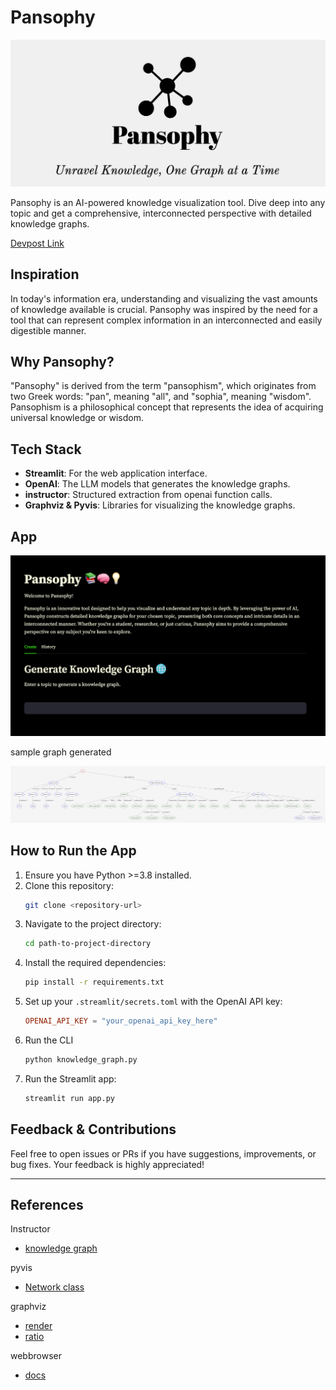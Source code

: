 # Pansophy

![logo](img/logo.jpeg)

Pansophy is an AI-powered knowledge visualization tool. Dive deep into any topic and get a comprehensive, interconnected perspective with detailed knowledge graphs.

[Devpost Link](https://devpost.com/software/pansophy)

## Inspiration

In today's information era, understanding and visualizing the vast amounts of knowledge available is crucial. Pansophy was inspired by the need for a tool that can represent complex information in an interconnected and easily digestible manner.

## Why Pansophy?

"Pansophy" is derived from the term "pansophism", which originates from two Greek words: "pan", meaning "all", and "sophia", meaning "wisdom". Pansophism is a philosophical concept that represents the idea of acquiring universal knowledge or wisdom.

## Tech Stack

- **Streamlit**: For the web application interface.
- **OpenAI**: The LLM models that generates the knowledge graphs.
- **instructor**: Structured extraction from openai function calls.
- **Graphviz & Pyvis**: Libraries for visualizing the knowledge graphs.

## App

![app](img/home.png)

sample graph generated

![love](img/love.png)

## How to Run the App

1. Ensure you have Python >=3.8 installed.
2. Clone this repository:
   ```bash
   git clone <repository-url>
   ```
3. Navigate to the project directory:
   ```bash
   cd path-to-project-directory
   ```
4. Install the required dependencies:
   ```bash
   pip install -r requirements.txt
   ```
5. Set up your `.streamlit/secrets.toml` with the OpenAI API key:
   ```toml
   OPENAI_API_KEY = "your_openai_api_key_here"
   ```
6. Run the CLI
   ```bash
   python knowledge_graph.py
   ```
7. Run the Streamlit app:
   ```bash
   streamlit run app.py
   ```

## Feedback & Contributions

Feel free to open issues or PRs if you have suggestions, improvements, or bug fixes. Your feedback is highly appreciated!

---

## References

Instructor

- [knowledge graph](https://jxnl.github.io/instructor/examples/knowledge_graph/)

pyvis

- [Network class](https://pyvis.readthedocs.io/en/latest/documentation.html#pyvis.network.Network)

graphviz

- [render](https://graphviz.readthedocs.io/en/stable/api.html#graphviz.render)
- [ratio](https://graphviz.org/docs/attrs/ratio/)

webbrowser

- [docs](https://docs.python.org/3/library/webbrowser.html)
